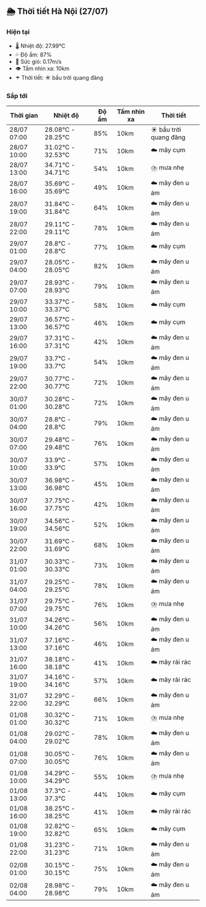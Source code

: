 ## 🌦️ Thời tiết Hà Nội (27/07)

### Hiện tại

- 🌡️ Nhiệt độ: 27.99℃
- 💦 Độ ẩm: 87%
- 💨 Sức gió: 0.17m/s
- 👁️ Tầm nhìn xa: 10km
- ☂️ Thời tiết: ☀️ bầu trời quang đãng

### Sắp tới

| Thời gian | Nhiệt độ | Độ ẩm | Tầm nhìn xa | Thời tiết |
| --- | --- | --- | --- | --- |
| 28/07 07:00 | 28.08℃ - 28.25℃ | 85% | 10km | ☀️ bầu trời quang đãng |
| 28/07 10:00 | 31.02℃ - 32.53℃ | 71% | 10km | ☁️ mây cụm |
| 28/07 13:00 | 34.71℃ - 34.71℃ | 54% | 10km | ⛈️ mưa nhẹ |
| 28/07 16:00 | 35.69℃ - 35.69℃ | 49% | 10km | ☁️ mây đen u ám |
| 28/07 19:00 | 31.84℃ - 31.84℃ | 64% | 10km | ☁️ mây đen u ám |
| 28/07 22:00 | 29.11℃ - 29.11℃ | 78% | 10km | ☁️ mây đen u ám |
| 29/07 01:00 | 28.8℃ - 28.8℃ | 77% | 10km | ☁️ mây cụm |
| 29/07 04:00 | 28.05℃ - 28.05℃ | 82% | 10km | ☁️ mây đen u ám |
| 29/07 07:00 | 28.93℃ - 28.93℃ | 79% | 10km | ☁️ mây đen u ám |
| 29/07 10:00 | 33.37℃ - 33.37℃ | 58% | 10km | ☁️ mây cụm |
| 29/07 13:00 | 36.57℃ - 36.57℃ | 46% | 10km | ☁️ mây cụm |
| 29/07 16:00 | 37.31℃ - 37.31℃ | 42% | 10km | ☁️ mây đen u ám |
| 29/07 19:00 | 33.7℃ - 33.7℃ | 54% | 10km | ☁️ mây đen u ám |
| 29/07 22:00 | 30.77℃ - 30.77℃ | 72% | 10km | ☁️ mây đen u ám |
| 30/07 01:00 | 30.28℃ - 30.28℃ | 72% | 10km | ☁️ mây đen u ám |
| 30/07 04:00 | 28.8℃ - 28.8℃ | 79% | 10km | ☁️ mây đen u ám |
| 30/07 07:00 | 29.48℃ - 29.48℃ | 76% | 10km | ☁️ mây đen u ám |
| 30/07 10:00 | 33.9℃ - 33.9℃ | 57% | 10km | ☁️ mây đen u ám |
| 30/07 13:00 | 36.98℃ - 36.98℃ | 45% | 10km | ☁️ mây đen u ám |
| 30/07 16:00 | 37.75℃ - 37.75℃ | 42% | 10km | ☁️ mây đen u ám |
| 30/07 19:00 | 34.56℃ - 34.56℃ | 52% | 10km | ☁️ mây đen u ám |
| 30/07 22:00 | 31.69℃ - 31.69℃ | 68% | 10km | ☁️ mây đen u ám |
| 31/07 01:00 | 30.33℃ - 30.33℃ | 73% | 10km | ☁️ mây đen u ám |
| 31/07 04:00 | 29.25℃ - 29.25℃ | 78% | 10km | ☁️ mây đen u ám |
| 31/07 07:00 | 29.75℃ - 29.75℃ | 76% | 10km | ⛈️ mưa nhẹ |
| 31/07 10:00 | 34.26℃ - 34.26℃ | 56% | 10km | ☁️ mây đen u ám |
| 31/07 13:00 | 37.16℃ - 37.16℃ | 46% | 10km | ☁️ mây đen u ám |
| 31/07 16:00 | 38.18℃ - 38.18℃ | 41% | 10km | ☁️ mây rải rác |
| 31/07 19:00 | 34.16℃ - 34.16℃ | 57% | 10km | ☁️ mây rải rác |
| 31/07 22:00 | 32.29℃ - 32.29℃ | 66% | 10km | ☁️ mây đen u ám |
| 01/08 01:00 | 30.32℃ - 30.32℃ | 71% | 10km | ⛈️ mưa nhẹ |
| 01/08 04:00 | 29.02℃ - 29.02℃ | 78% | 10km | ☁️ mây đen u ám |
| 01/08 07:00 | 30.05℃ - 30.05℃ | 76% | 10km | ☁️ mây đen u ám |
| 01/08 10:00 | 34.29℃ - 34.29℃ | 55% | 10km | ⛈️ mưa nhẹ |
| 01/08 13:00 | 37.3℃ - 37.3℃ | 44% | 10km | ☁️ mây cụm |
| 01/08 16:00 | 38.25℃ - 38.25℃ | 41% | 10km | ☁️ mây rải rác |
| 01/08 19:00 | 32.82℃ - 32.82℃ | 65% | 10km | ☁️ mây cụm |
| 01/08 22:00 | 31.23℃ - 31.23℃ | 71% | 10km | ☁️ mây đen u ám |
| 02/08 01:00 | 30.15℃ - 30.15℃ | 75% | 10km | ☁️ mây đen u ám |
| 02/08 04:00 | 28.98℃ - 28.98℃ | 79% | 10km | ☁️ mây đen u ám |
